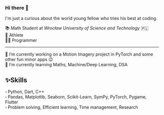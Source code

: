 ### Hi there 👋

I'm just a curious about the world young fellow who tries his best at coding. 

  📚 Math Student at <i>Wrocław University of Science and Technology</i> 🇵🇱 <br>
  💪 Athlete <br>
  👨‍💻 Programmer <br>

<hr>
  🔭 I’m currently working on a Motion Imagery project in PyTorch and some other fun minor apps 😉 <br>
  🌱 I’m currently learning Maths, Machine/Deep Learning, DSA <br>

<h2>✨Skills</h2>
▫️ Python, Dart, C++ <br>
▫️ Pandas, Matplotlib, Seaborn, Scikit-Learn, SymPy, PyTorch, Pygame, Flutter <br>
▫️ Problem solving, Efficient learning, Time management, Research <br>

<!--
**kacper-daniel/kacper-daniel** is a ✨ _special_ ✨ repository because its `README.md` (this file) appears on your GitHub profile.

Here are some ideas to get you started:

- 🔭 I’m currently working on ...
- 🌱 I’m currently learning ...
- 👯 I’m looking to collaborate on ...
- 🤔 I’m looking for help with ...
- 💬 Ask me about ...
- 📫 How to reach me: ...
- 😄 Pronouns: ...
- ⚡ Fun fact: ...
-->
